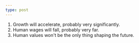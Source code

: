 ```yaml
---
type: post
---
```


1. Growth will accelerate, probably very significantly.
2. Human wages will fall, probably very far.
3. Human values won't be the only thing shaping the future.